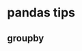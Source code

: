 # pandas tips

## groupby

<ClientOnly>
  <script src="https://gist.github.com/tubone24/2a8356d58e80efa086f17c394e2e5f1f.js"></script>
</ClientOnly>
